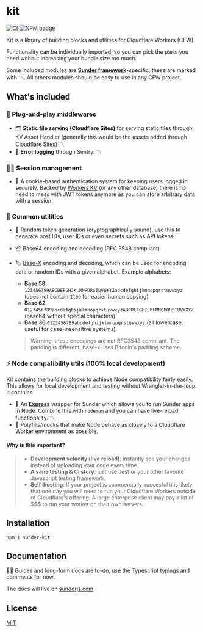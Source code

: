 # kit

[![CI](https://github.com/SunderJS/kit/workflows/CI/badge.svg)](https://github.com/SunderJS/kit/actions)
[![NPM badge](https://img.shields.io/npm/v/sunder-kit)](https://www.npmjs.com/package/sunder-kit)

Kit is a library of building blocks and utilities for Cloudflare Workers (CFW).

Functionality can be individually imported, so you can pick the parts you need without increasing your bundle size too much.

Some included modules are [**Sunder framework**](https://github.com/sunder/sunder)-specific, these are marked with 〽️. All others modules should be easy to use in any CFW project.

## What's included

### 🔌 Plug-and-play middlewares

* 🗂 **Static file serving (Cloudflare Sites)** for serving static files through KV Asset Handler (generally this would be the assets added through [Cloudflare Sites](https://developers.cloudflare.com/workers/platform/sites)) 〽️
* 🐛 **Error logging** through Sentry. 〽️

### 👨‍💻 Session management
* 🍪 A cookie-based authentication system for keeping users logged in securely. Backed by [Workers KV](https://developers.cloudflare.com/workers/runtime-apis/kv) (or any other database) there is no need to mess with JWT tokens anymore as you can store arbitrary data with a session.

### 🚀 Common utilities
* 🔏 Random token generation (cryptographically sound), use this to generate post IDs, user IDs or even secrets such as API tokens.
* 📦 Base64 encoding and decoding (RFC 3548 compliant)
* 🏷 [Base-X](https://www.npmjs.com/package/base-x) encoding and decoding, which can be used for encoding data or random IDs with a given alphabet. Example alphabets:
    * **Base 58** `123456789ABCDEFGHJKLMNPQRSTUVWXYZabcdefghijkmnopqrstuvwxyz` (does not contain `Il0O` for easier human copying)
    * **Base 62**
    `0123456789abcdefghijklmnopqrstuvwxyzABCDEFGHIJKLMNOPQRSTUVWXYZ` (base64 without special characters)
    * **Base 36**
    `0123456789abcdefghijklmnopqrstuvwxyz` (all lowercase, useful for case-insensitive systems)
    
    > Warning: these encodings are not RFC3548 compliant. The padding is different, base-x uses Bitcoin's padding scheme.

### ⚡️ Node compatibility utils (100% local development)
Kit contains the building blocks to achieve Node compatibility fairly easily. This allows for local development and testing without Wrangler-in-the-loop. It contains

* 🚞 An [**Express**](https://expressjs.com) wrapper for Sunder which allows you to run Sunder apps in Node. Combine this with `nodemon` and you can have live-reload functionality. 〽️
* 🐠 Polyfills/mocks that make Node behave as closely to a Cloudflare Worker environment as possible.

#### Why is this important?
> * **Development velocity (live reload)**: instantly see your changes instead of uploading your code every time.
> * **A sane testing & CI story**: just use Jest or your other favorite Javascript testing framework.
> * **Self-hosting**: If your project is commercially succesful it is likely that one day you will need to run your Cloudflare Workers outside of Cloudflare's offering. A large enterprise client may pay a lot of $$$ to run your worker on their own servers.

## Installation
```
npm i sunder-kit
```

## Documentation
👷‍♀️  Guides and long-form docs are to-do, use the Typescript typings and comments for now..

The docs will live on [sunderjs.com](https://sunderjs.com).

## License
[MIT](./LICENSE)